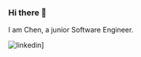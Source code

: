 ### Hi there 👋
I am Chen, a junior Software Engineer.

![linkedin](https://img.shields.io/badge/Linkedin-0e76a8?style=for-the-badge&logo=Linkedin&logoColor=white&link=https://www.linkedin.com/in/chen-ben-tolila-393172232/)]

<!--
**chenBenTolila/chenBenTolila** is a ✨ _special_ ✨ repository because its `README.md` (this file) appears on your GitHub profile.

Here are some ideas to get you started:

- 🔭 I’m currently working on ...
- 🌱 I’m currently learning ...
- 👯 I’m looking to collaborate on ...
- 🤔 I’m looking for help with ...
- 💬 Ask me about ...
- 📫 How to reach me: ...
- 😄 Pronouns: ...
- ⚡ Fun fact: ...
-->



